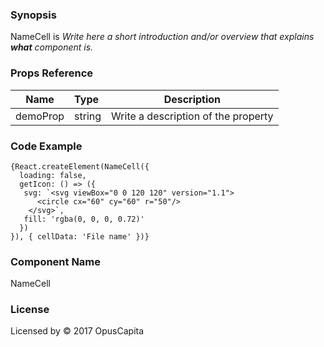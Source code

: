 ### Synopsis

NameCell is 
*Write here a short introduction and/or overview that explains **what** component is.*

### Props Reference

| Name                           | Type                    | Description                                                 |
| ------------------------------ | :---------------------- | ----------------------------------------------------------- |
| demoProp                       | string                  | Write a description of the property                         |

### Code Example

```
{React.createElement(NameCell({
  loading: false,
  getIcon: () => ({ 
   svg: `<svg viewBox="0 0 120 120" version="1.1">
      <circle cx="60" cy="60" r="50"/>
    </svg>`, 
   fill: 'rgba(0, 0, 0, 0.72)' 
  })
}), { cellData: 'File name' })}
```

### Component Name

NameCell

### License

Licensed by © 2017 OpusCapita

